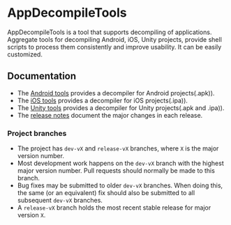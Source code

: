 # AppDecompileTools

AppDecompileTools is a tool that supports decompiling of applications. Aggregate tools for decompiling Android, iOS, Unity projects, provide shell scripts to process them consistently and improve usability. It can be easily customized.

## Documentation

- The [Android tools] provides a decompiler for Android projects(.apk)).
- The [iOS tools] provides a decompiler for iOS projects(.ipa)).
- The [Unity tools] provides a decompiler for Unity projects(.apk and .ipa)).
- The [release notes] document the major changes in each release.

### Project branches

- The project has `dev-vX` and `release-vX` branches, where `X` is the major version number.
- Most development work happens on the `dev-vX` branch with the highest major version number. Pull requests should normally be made to this branch.
- Bug fixes may be submitted to older `dev-vX` branches. When doing this, the same (or an equivalent) fix should also be submitted to all subsequent `dev-vX` branches.
- A `release-vX` branch holds the most recent stable release for major version `X`.

[Android tools]: https://github.com/mofneko/AppDecompileTools/blob/dev-v1/README.md
[iOS tools]: https://github.com/mofneko/AppDecompileTools/blob/dev-v1/README.md
[Unity tools]: https://github.com/mofneko/AppDecompileTools/blob/dev-v1/README.md
[release notes]: https://github.com/mofneko/AppDecompileTools/blob/dev-v1/RELEASENOTES.md

